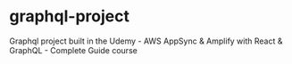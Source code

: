 # graphql-project
Graphql project built in the Udemy - AWS AppSync &amp; Amplify with React &amp; GraphQL - Complete Guide course

